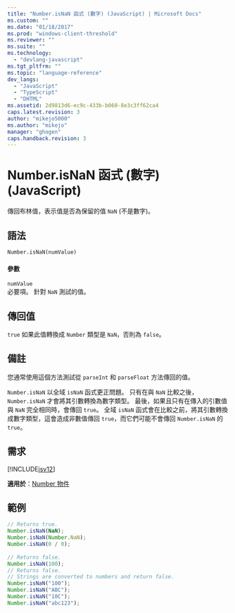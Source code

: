 ```yaml
---
title: "Number.isNaN 函式 (數字) (JavaScript) | Microsoft Docs"
ms.custom: ""
ms.date: "01/18/2017"
ms.prod: "windows-client-threshold"
ms.reviewer: ""
ms.suite: ""
ms.technology: 
  - "devlang-javascript"
ms.tgt_pltfrm: ""
ms.topic: "language-reference"
dev_langs: 
  - "JavaScript"
  - "TypeScript"
  - "DHTML"
ms.assetid: 2d9813d6-ec9c-433b-b060-8e3c3ff62ca4
caps.latest.revision: 3
author: "mikejo5000"
ms.author: "mikejo"
manager: "ghogen"
caps.handback.revision: 3
---
```

# Number.isNaN 函式 (數字) (JavaScript)
傳回布林值，表示值是否為保留的值 `NaN` \(不是數字\)。  
  
## 語法  
  
```  
Number.isNaN(numValue)   
```  
  
#### 參數  
 `numValue`  
 必要項。  針對 `NaN` 測試的值。  
  
## 傳回值  
 `true` 如果此值轉換成 `Number` 類型是 `NaN`，否則為 `false`。  
  
## 備註  
 您通常使用這個方法測試從 `parseInt` 和 `parseFloat` 方法傳回的值。  
  
 `Number.isNaN` 以全域 `isNaN` 函式更正問題。  只有在與 `NaN` 比較之後，`Number.isNaN` 才會將其引數轉換為數字類型。  最後，如果且只有在傳入的引數值與 `NaN` 完全相同時，會傳回 `true`。  全域 `isNaN` 函式會在比較之前，將其引數轉換成數字類型，這會造成非數值傳回 `true`，而它們可能不會傳回 `Number.isNaN` 的 `true`。  
  
## 需求  
 [!INCLUDE[jsv12](../../javascript/reference/includes/jsv12-md.md)]  
  
 **適用於**：[Number 物件](../../javascript/reference/number-object-javascript.md)  
  
## 範例  
  
```javascript  
// Returns true.  
Number.isNaN(NaN);  
Number.isNaN(Number.NaN);  
Number.isNaN(0 / 0);  
  
// Returns false.  
Number.isNaN(100);  
// Returns false.  
// Strings are converted to numbers and return false.  
Number.isNaN("100");  
Number.isNaN("ABC");  
Number.isNaN("10C");  
Number.isNaN("abc123");  
  
```